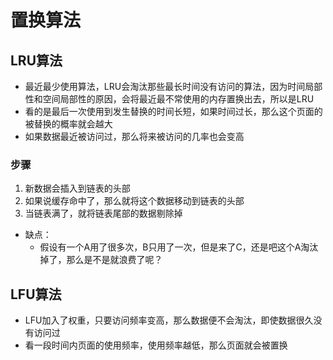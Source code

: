 # 置换算法

## LRU算法

- 最近最少使用算法，LRU会淘汰那些最长时间没有访问的算法，因为时间局部性和空间局部性的原因，会将最近最不常使用的内存置换出去，所以是LRU
- 看的是最后一次使用到发生替换的时间长短，如果时间过长，那么这个页面的被替换的概率就会越大
- 如果数据最近被访问过，那么将来被访问的几率也会变高

### 步骤

1. 新数据会插入到链表的头部
2. 如果说缓存命中了，那么就将这个数据移动到链表的头部
3. 当链表满了，就将链表尾部的数据剔除掉

- 缺点：
  - 假设有一个A用了很多次，B只用了一次，但是来了C，还是吧这个A淘汰掉了，那么是不是就浪费了呢？

## LFU算法

- LFU加入了权重，只要访问频率变高，那么数据便不会淘汰，即使数据很久没有访问过
- 看一段时间内页面的使用频率，使用频率越低，那么页面就会被置换

